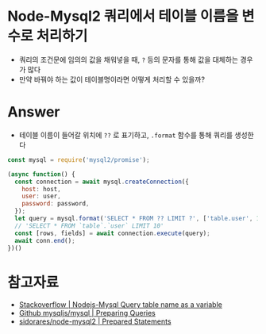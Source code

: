 # Node-Mysql2 쿼리에서 테이블 이름을 변수로 처리하기

- 쿼리의 조건문에 임의의 값을 채워넣을 때, `?` 등의 문자를 통해 값을 대체하는 경우가 많다
- 만약 바꿔야 하는 값이 테이블명이라면 어떻게 처리할 수 있을까?

# Answer

- 테이블 이름이 들어갈 위치에 `??` 로 표기하고, `.format` 함수를 통해 쿼리를 생성한다

```javascript
const mysql = require('mysql2/promise');

(async function() {
  const connection = await mysql.createConnection({
    host: host, 
    user: user, 
    password: password,
  });
  let query = mysql.format('SELECT * FROM ?? LIMIT ?', ['table.user', 10]);
  // 'SELECT * FROM `table`.`user` LIMIT 10'
  const [rows, fields] = await connection.execute(query);
  await conn.end();
})()
```

# 참고자료

- [Stackoverflow | Nodejs-Mysql Query table name as a variable](https://stackoverflow.com/a/45422771)
- [Github mysqljs/mysql | Preparing Queries](https://github.com/mysqljs/mysql#preparing-queries)
- [sidorares/node-mysql2 | Prepared Statements](https://github.com/sidorares/node-mysql2/blob/master/documentation/Prepared-Statements.md)
